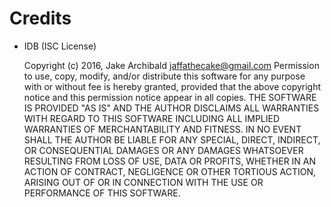 # Credits
- IDB (ISC License)

  Copyright (c) 2016, Jake Archibald <jaffathecake@gmail.com>
  Permission to use, copy, modify, and/or distribute this software for any purpose with or without fee is hereby granted, provided that the above copyright notice and this permission notice appear in all copies.
  THE SOFTWARE IS PROVIDED "AS IS" AND THE AUTHOR DISCLAIMS ALL WARRANTIES WITH REGARD TO THIS SOFTWARE INCLUDING ALL IMPLIED WARRANTIES OF MERCHANTABILITY AND FITNESS. IN NO EVENT SHALL THE AUTHOR BE LIABLE FOR ANY SPECIAL, DIRECT, INDIRECT, OR CONSEQUENTIAL DAMAGES OR ANY DAMAGES WHATSOEVER RESULTING FROM LOSS OF USE, DATA OR PROFITS, WHETHER IN AN ACTION OF CONTRACT, NEGLIGENCE OR OTHER TORTIOUS ACTION, ARISING OUT OF OR IN CONNECTION WITH THE USE OR PERFORMANCE OF THIS SOFTWARE.
